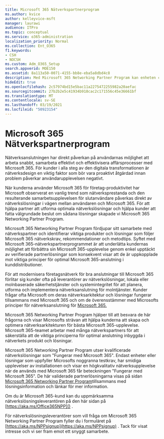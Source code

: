 ```yaml
---
title: Microsoft 365 Nätverkspartnerprogram
ms.author: kvice
author: kelleyvice-msft
manager: laurawi
audience: ITPro
ms.topic: conceptual
ms.service: o365-administration
localization_priority: Normal
ms.collection: Ent_O365
f1.keywords:
- CSH
- NOCSH
ms.custom: Adm_O365_Setup
search.appverid: MOE150
ms.assetid: 8a113a50-0071-4155-bb8e-eba5a8dbd4c8
description: Med Microsoft 365 Networking Partner Program kan enheten certifieras som arbeta med Microsoft 365.
hideEdit: true
ms.openlocfilehash: 2c57974bd15e5bac11a2275472255982a20aefac
ms.sourcegitcommit: 27b2b2e5c41934b918cac2c171556c45e36661bf
ms.translationtype: MT
ms.contentlocale: sv-SE
ms.lasthandoff: 03/19/2021
ms.locfileid: "50923154"
---
```

# <a name="microsoft-365-networking-partner-program"></a>Microsoft 365 Nätverkspartnerprogram

Nätverksanslutningen har direkt påverkan på användarnas möjlighet att arbeta snabbt, samarbeta effektivt och effektivisera affärsprocesser med Microsoft 365. För kunder i alla steg av den digitala transformationen är nätverksdesign en viktig faktor som bör vara proaktivt åtgärdad innan problem påverkar användarupplevelsen negativt.

När kunderna använder Microsoft 365 för företag-produktivitet har Microsoft observerat en vanlig trend som nätverksprestanda och den resulterande samarbetsupplevelsen för slutanvändare påverkas direkt av nätverkslösningar i vägen mellan användaren och Microsoft 365. För att hjälpa partner att utforma optimala nätverkslösningar och hjälpa kunder att fatta välgrundade beslut om sådana lösningar skapade vi Microsoft 365 Networking Partner Program.

Microsoft 365 Networking Partner Program fördjupar sitt samarbete med nätverkspartner och identifierar viktiga produkter och lösningar som följer Microsoft 365 nätverkskrav, rekommendationer och metodtips. Syftet med Microsoft 365-nätverkspartnerprogrammet är att underlätta kundernas möjlighet att förbättra sin Microsoft 365-upplevelse genom enkel upptäckt av verifierade partnerlösningar som konsekvent visar att de är uppkopplade mot viktiga principer för optimal Microsoft 365-anslutning i kunddistributioner.

För att modernisera företagsnätverk för bra anslutningar till Microsoft 365 förlitar sig kunder ofta på leverantörer av nätverkslösningar, lokala eller molnbaserade säkerhetstjänster och systemintegritet för att planera, utforma och implementera nätverksanslutning för molntjänster. Kunder frågar ofta Microsoft om deras nätverksarkitektur och lösningar fungerar tillsammans med Microsoft 365 och om de överensstämmer med Microsofts principer för nätverksanslutning för [Microsoft 365.](./microsoft-365-network-connectivity-principles.md)

Microsoft 365 Networking Partner Program hjälper till att besvara de här frågorna och visar Microsofts strävan att hjälpa kunderna att skapa och optimera nätverksarkitekturen för bästa Microsoft 365-upplevelse. Microsoft 365-teamet arbetar med många nätverkspartners för att säkerställa att de viktiga principerna för optimal anslutning inbyggda i nätverkets produkt och lösningar.

Microsoft 365 Networking Partner Program utser kvalificerade nätverkslösningar som "Fungerar med Microsoft 365". Endast enheter eller lösningar som uppfyller Microsofts noggranna testkrav, har smidiga upplevelser av installationen och visar en högkvalitativ nätverksupplevelse när de används med Microsoft 365 får beteckningen "Fungerar med Microsoft 365". De här validerade partnerlösningarna visas på sidan [Microsoft 365 Networking Partner Program](https://www.microsoft.com/microsoft-365/partners/O365networkingpartners)tillsammans med lösningsinformation och länkar för mer information.

Om du är Microsoft 365-kund kan du uppmärksamma nätverkslösningsleverantören på den här sidan på [https://aka.ms/Office365NPP]() .

För nätverkslösningsleverantörer som vill fråga om Microsoft 365 Networking Partner Program fyller du i formuläret på [https://aka.ms/NPPsignup](https://aka.ms/NPPsignup) . Tack för visat intresse och vi ser fram emot ett snyggt samarbete.